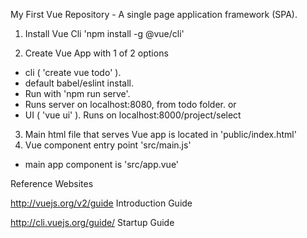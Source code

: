 My First Vue Repository - A single page application framework (SPA).

1. Install Vue Cli
'npm install -g @vue/cli'

2. Create Vue App with 1 of 2 options 
- cli ( 'create vue todo' ). 
- default babel/eslint install.
- Run with 'npm run serve'. 
- Runs server on localhost:8080, from todo folder.
or 
- UI ( 'vue ui' ). Runs on localhost:8000/project/select


3. Main html file that serves Vue app is located in 'public/index.html'
4. Vue component entry point 'src/main.js'
- main app component is 'src/app.vue'

Reference Websites

http://vuejs.org/v2/guide
Introduction Guide

http://cli.vuejs.org/guide/
Startup Guide